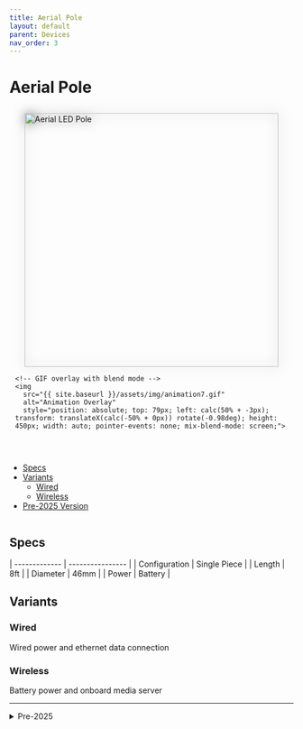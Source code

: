 ```yaml
---
title: Aerial Pole
layout: default
parent: Devices
nav_order: 3
---
```


# Aerial Pole

<div style="display: flex; flex-wrap: wrap; gap: 20px;">
  <div style="flex: 1; min-width: 300px; padding: 10px; position: relative;">
    <!-- Static PNG as the base layer -->
    <img 
      src="{{ site.baseurl }}/assets/devices/aerial/aerial_450.png" 
      alt="Aerial LED Pole" 
      style="height: 450px; width: auto; filter: drop-shadow(0 0 10px #666666); display: block; margin: 0 auto;">

    <!-- GIF overlay with blend mode -->
    <img 
      src="{{ site.baseurl }}/assets/img/animation7.gif" 
      alt="Animation Overlay" 
      style="position: absolute; top: 79px; left: calc(50% + -3px); transform: translateX(calc(-50% + 0px)) rotate(-0.98deg); height: 450px; width: auto; pointer-events: none; mix-blend-mode: screen;">
  </div>
  <div style="flex: 1; min-width: 300px;">
    <ul>
      <li><a href="#specs">Specs</a></li>
      <li><a href="#variants">Variants</a>
        <ul>
          <li><a href="#wired">Wired</a></li>
          <li><a href="#wireless">Wireless</a></li>
        </ul>
      </li>
      <li><a href="#pre-2025">Pre-2025 Version</a></li>
    </ul>
  </div>
</div>

## Specs

| ------------- | ---------------- |
| Configuration | Single Piece     |
| Length        | 8ft              |
| Diameter      | 46mm             |
| Power         | Battery          |


## Variants

### Wired

Wired power and ethernet data connection

### Wireless

Battery power and onboard media server

---

<details markdown="1" id="pre-2025">
<summary>Pre-2025</summary>


## Base Assembly

The pole and base are shipped separately, your first mission is to mount it and connect the LED strips to the controller.

## Step 1: Remove Bottom Cover

Using a 4mm allen wrench, remove the three M6x55mm bolts that hold the bottom cover in place. Remove the cover.

![Base Assembly]({{ site.baseurl }}/assets/devices/aerial/aerial_base_assembly_line.png)

## Step 2: Insert base onto pole

Gather the 4 sets of LED connectors so that they’re all recessed in their channels. 

Slide the base over the end of the pole. Be careful to not damage the wires in this step.

Align the white lines on the base and pole. The base only fits well in one orientation.

## Step 3: Fasten bottom tube bolts

Loosely insert all 8 M6 bolts coupling the base to the pole before tightening them all down. 

## Step 4: Connect the LED cables

The connectors coming from the controller are labelled 1-4.

Attach the LEDs in sequence as shown below.

## Step 5: Reattach the bottom cover

Make sure the wires are tucked away neatly and will not get crushed.

Insert the 3 M6x55 bolts, make sure the threads engage in the steel plate and tighten until it begins to get snug. Do not over-tighten the bolts. 

## Power up

Turn the pole on by flipping the power switch on the bottom. 

When the pole gets power, it will flash purple at the bottom within a few seconds of booting. 

The animation will not begin until the player boots, which takes around a minute. 

# Battery

Battery life: Depends on brightness of content being played, expect between 2 and 5 hours. 

Charging: Approximately 4.5 hours if fully drained. Use only the supplied charger. 

Light on charger turns from red to green when fully charged.


Battery: Li-Ion 14.8V 5200mAh 76.96Wh Battery pack - Tenergy #31892

Charger: Tenergy TLP3000 1.5A Charger for 14.8V cells

![Tenergy Charger]({{ site.baseurl }}/assets/devices/aerial/aerial_charger.jpg)

# Rigging

Use a rated carabiner to attach to the pole’s top point. Don’t attach a spanset to it directly. 

We typically use two carabiners with a swivel between.

![Carabiner setup]({{ site.baseurl }}/assets/devices/aerial/aerial_rigging.png)

</details>


